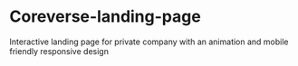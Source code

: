 # Coreverse-landing-page
Interactive landing page for private company with an animation and mobile friendly responsive design

